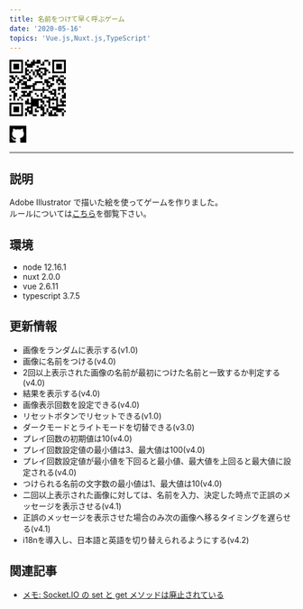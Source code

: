 ```yaml
---
title: 名前をつけて早く呼ぶゲーム
date: '2020-05-16'
topics: 'Vue.js,Nuxt.js,TypeScript'
---
```

[<img src="https://raw.githubusercontent.com/toshikisugiyama/aboutme/master/src/public/images/uploads/qr_image_game.svg" alt="qr code" width="100" height="100" style="margin: 0 auto;" >](https://toshikisugiyama-images.netlify.app)

[<img src="https://raw.githubusercontent.com/toshikisugiyama/aboutme/master/src/public/images/snsIcons/github.svg" alt="github" width="30" height="30" >](https://github.com/toshikisugiyama/random_image_game)

---

## 説明
Adobe Illustrator で描いた絵を使ってゲームを作りました。  
ルールについては[こちら](https://toshikisugiyama-images.netlify.com/rule)を御覧下さい。

## 環境
- node 12.16.1
- nuxt 2.0.0
- vue 2.6.11
- typescript 3.7.5

## 更新情報
- 画像をランダムに表示する(v1.0)
- 画像に名前をつける(v4.0)
- 2回以上表示された画像の名前が最初につけた名前と一致するか判定する(v4.0)
- 結果を表示する(v4.0)
- 画像表示回数を設定できる(v4.0)
- リセットボタンでリセットできる(v1.0)
- ダークモードとライトモードを切替できる(v3.0)
- プレイ回数の初期値は10(v4.0)
- プレイ回数設定値の最小値は3、最大値は100(v4.0)
- プレイ回数設定値が最小値を下回ると最小値、最大値を上回ると最大値に設定される(v4.0)
- つけられる名前の文字数の最小値は1、最大値は10(v4.0)
- 二回以上表示された画像に対しては、名前を入力、決定した時点で正誤のメッセージを表示させる(v4.1)
- 正誤のメッセージを表示させた場合のみ次の画像へ移るタイミングを遅らせる(v4.1)
- i18nを導入し、日本語と英語を切り替えられるようにする(v4.2)

## 関連記事
- [メモ: Socket.IO の set と get メソッドは廃止されている](https://qiita.com/toshikisugiyama/items/2512751b25b835dd782e)
